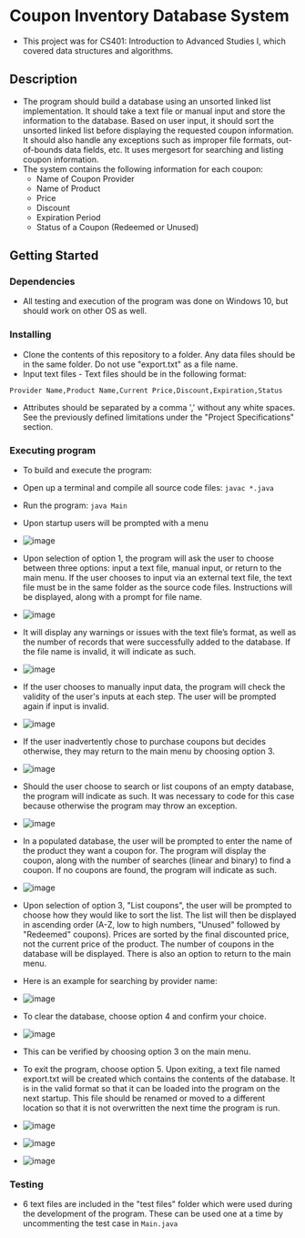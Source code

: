 # Coupon Inventory Database System

* This project was for CS401: Introduction to Advanced Studies I, which covered data structures and algorithms.

## Description

* The program should build a database using an unsorted linked list implementation. It should take a text file or manual input and store the information to the database. Based on user input, it should sort the unsorted linked list before displaying the requested coupon information. It should also handle any exceptions such as improper file formats, out-of-bounds data fields, etc. It uses mergesort for searching and listing coupon information.
* The system contains the following information for each coupon:
  * Name of Coupon Provider
  * Name of Product
  * Price
  * Discount
  * Expiration Period
  * Status of a Coupon (Redeemed or Unused)

## Getting Started

### Dependencies

* All testing and execution of the program was done on Windows 10, but should work on other OS as well.

### Installing

* Clone the contents of this repository to a folder. Any data files should be in the same folder. Do not use "export.txt" as a file name.
* Input text files - Text files should be in the following format:
```
Provider Name,Product Name,Current Price,Discount,Expiration,Status
```
* Attributes should be separated by a comma ',' without any white spaces. See the previously defined limitations under the "Project Specifications" section.

### Executing program

* To build and execute the program:
* Open up a terminal and compile all source code files: ```javac *.java```
* Run the program: ```java Main```

* Upon startup users will be prompted with a menu

* ![image](https://user-images.githubusercontent.com/94252703/181397384-def5df3a-c1dd-438a-ae55-6868bc9b2161.png)

* Upon selection of option 1, the program will ask the user to choose between three options: input a text file, manual input, or return to the main menu. If the user chooses to input via an external text file, the text file must be in the same folder as the source code files. Instructions will be displayed, along with a prompt for file name.
* ![image](https://user-images.githubusercontent.com/94252703/181397531-252172a9-7a08-4d08-86ae-82f82435c288.png)

* It will display any warnings or issues with the text file’s format, as well as the number of records that were successfully added to the database. If the file name is invalid, it will indicate as such.
* ![image](https://user-images.githubusercontent.com/94252703/181397721-e8c04500-c05b-4463-8e76-40eb80355d26.png)

* If the user chooses to manually input data, the program will check the validity of the user's inputs at each step. The user will be prompted again if input is invalid.
* ![image](https://user-images.githubusercontent.com/94252703/181397820-cab531c0-e00a-4e29-a1a7-b2dffadef42c.png)

* If the user inadvertently chose to purchase coupons but decides otherwise, they may return to the main menu by choosing option 3.
* ![image](https://user-images.githubusercontent.com/94252703/181397855-ab7851e5-fb57-43ec-beaa-30b14ca820a8.png)

* Should the user choose to search or list coupons of an empty database, the program will indicate as such. It was necessary to code for this case because otherwise the program may throw an exception.
* ![image](https://user-images.githubusercontent.com/94252703/181397959-51a75bc6-4db7-49a0-ba66-0a4183f4734c.png)

* In a populated database, the user will be prompted to enter the name of the product they want a coupon for. The program will display the coupon, along with the number of searches (linear and binary) to find a coupon. If no coupons are found, the program will indicate as such.
* ![image](https://user-images.githubusercontent.com/94252703/181398050-498f2487-1eda-46ab-813b-d3d7e15ef215.png)

* Upon selection of option 3, "List coupons", the user will be prompted to choose how they would like to sort the list. The list will then be displayed in ascending order (A-Z, low to high numbers, "Unused" followed by "Redeemed" coupons). Prices are sorted by the final discounted price, not the current price of the product. The number of coupons in the database will be displayed. There is also an option to return to the main menu.
* Here is an example for searching by provider name:
* ![image](https://user-images.githubusercontent.com/94252703/181398124-2729892f-b9c2-471f-94f6-78c7e6effa11.png)

* To clear the database, choose option 4 and confirm your choice.
* ![image](https://user-images.githubusercontent.com/94252703/181398165-cbbb86b0-2fa2-4955-b034-063b1f0f861c.png)
* This can be verified by choosing option 3 on the main menu.

* To exit the program, choose option 5. Upon exiting, a text file named export.txt will be created which contains the contents of the database. It is in the valid format so that it can be loaded into the program on the next startup. This file should be renamed or moved to a different location so that it is not overwritten the next time the program is run.
* ![image](https://user-images.githubusercontent.com/94252703/181398237-9551e167-4147-426e-a45f-04209d3c8dce.png)
* ![image](https://user-images.githubusercontent.com/94252703/181398256-c029cea4-0815-4799-a655-00d57c5c7b76.png)
* ![image](https://user-images.githubusercontent.com/94252703/181398275-f33a94fe-f699-4954-bd08-3d5ebf430c44.png)

### Testing
* 6 text files are included in the "test files" folder which were used during the development of the program. These can be used one at a time by uncommenting the test case in ```Main.java```
